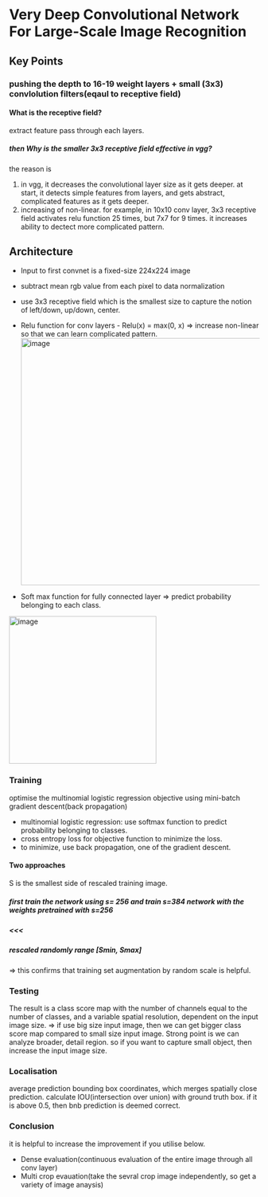 # Very Deep Convolutional Network For Large-Scale Image Recognition

## Key Points
### pushing the depth to 16-19 weight layers + small (3x3) convlolution filters(eqaul to receptive field)

#### What is the receptive field?
extract feature pass through each layers.
##### then Why is the smaller 3x3 receptive field effective in vgg?
the reason is 
1. in vgg, it decreases the convolutional layer size as it gets deeper. at start, it detects simple features from layers, and gets abstract, complicated features as it gets deeper.
2. increasing of non-linear. for example, in 10x10 conv layer, 3x3 receptive field activates relu function 25 times, but 7x7 for 9 times. it increases ability to dectect more complicated pattern. 



## Architecture
* Input to first convnet is a fixed-size 224x224 image
* subtract mean rgb value from each pixel to data normalization
* use 3x3 receptive field which is the smallest size to capture the notion of left/down, up/down, center.
* Relu function for conv layers - Relu(x) = max(0, x) => increase non-linear so that we can learn complicated pattern.
  <img width="496" alt="image" src="https://github.com/Developerinsight/Paper_review/assets/123748877/6262676e-6aa2-41c3-b95f-ea884a287d8d">

* Soft max function for fully connected layer => predict probability belonging to each class.

 <img width="296" alt="image" src="https://github.com/Developerinsight/Paper_review/assets/123748877/395159f4-b5ee-453d-b69b-bd6e86ead2b2">


### Training
optimise the multinomial logistic regression objective using mini-batch gradient descent(back propagation)
* multinomial logistic regression: use softmax function to predict probability belonging to classes.
* cross entropy loss for objective function to minimize the loss.
* to minimize, use back propagation, one of the gradient descent.

#### Two approaches
S is the smallest side of rescaled training image.
##### first train the network using s= 256 and train s=384 network with the weights pretrained with s=256
##### <<<
##### rescaled randomly range [Smin, Smax]
=> this confirms that training set augmentation by random scale is helpful.

### Testing
The result is a class score map with the number of
channels equal to the number of classes, and a variable spatial resolution, dependent on the input
image size. 
=> if use big size input image, then we can get bigger class score map compared to small size input image.
Strong point is we can analyze broader, detail region. so if you want to capture small object, then increase the input image size.

### Localisation
average prediction bounding box coordinates, which merges spatially close prediction.
calculate IOU(intersection over union) with ground truth box. 
if it is above 0.5, then bnb prediction is deemed correct.

### Conclusion
it is helpful to increase the improvement if you utilise below.
* Dense evaluation(continuous evaluation of the entire image through all conv layer)
* Multi crop evauation(take the sevral crop image independently, so get a variety of image anaysis)
